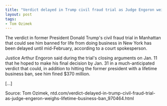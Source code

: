 ```yaml
---
title: "Verdict delayed in Trump civil fraud trial as Judge Engoron weighs lifetime business ban"
layout: post
tags:
- Tom Ozimek
---
```


The verdict in former President Donald Trump's civil fraud trial in Manhattan that could see him banned for life from doing business in New York has been delayed until mid-February, according to a court spokesperson.

Justice Arthur Engoron said during the trial's closing arguments on Jan. 11 that he hoped to make his final decision by Jan. 31 in a much-anticipated verdict that could, in addition to hitting the former president with a lifetime business ban, see him fined $370 million.

\[...\]

Source: Tom Ozimek, ntd.com/verdict-delayed-in-trump-civil-fraud-trial-as-judge-engeron-weighs-lifetime-business-ban_970464.html
